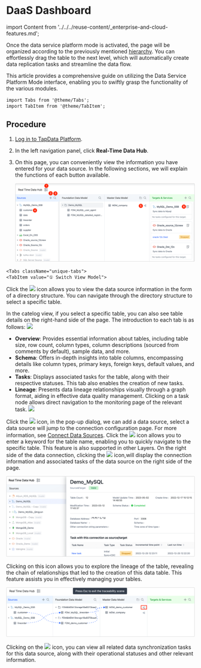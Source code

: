 # DaaS Dashboard
import Content from '../../../reuse-content/_enterprise-and-cloud-features.md';

<Content />

Once the data service platform mode is activated, the page will be organized according to the previously mentioned [hierarchy](enable-daas-mode.md). You can effortlessly drag the table to the next level, which will automatically create data replication tasks and streamline the data flow.

This article provides a comprehensive guide on utilizing the Data Service Platform Mode interface, enabling you to swiftly grasp the functionality of the various modules.


```mdx-code-block
import Tabs from '@theme/Tabs';
import TabItem from '@theme/TabItem';
```

## Procedure

1. [Log in to TapData Platform](../../log-in.md).

2. In the left navigation panel, click **Real-Time Data Hub**.

3. On this page, you can conveniently view the information you have entered for your data source. In the following sections, we will explain the functions of each button available.

   ![Data Integration Mode Interface](../../../images/real_time_data_hub_dashboard.png)

```mdx-code-block
<Tabs className="unique-tabs">
<TabItem value="① Switch View Model">
```
Click the <img src='/img/switch_icon.png'></img> icon allows you to view the data source information in the form of a directory structure. You can navigate through the directory structure to select a specific table.

In the catelog view, if you select a specific table, you can also see table details on the right-hand side of the page. The introduction to each tab is as follows:
<img src='/img/data_category_view.png'></img>

* **Overview**: Provides essential information about tables, including table size, row count, column types, column descriptions (sourced from comments by default), sample data, and more.
* **Schema**: Offers in-depth insights into table columns, encompassing details like column types, primary keys, foreign keys, default values, and more.
* **Tasks**: Displays associated tasks for the table, along with their respective statuses. This tab also enables the creation of new tasks.
* **Lineage**: Presents data lineage relationships visually through a graph format, aiding in effective data quality management. Clicking on a task node allows direct navigation to the monitoring page of the relevant task.
	<img src='/img/data_lineage.png'></img>

</TabItem>

<TabItem value="② Add Data Sources">
Click the <img src='/img/add_icon.png'></img> icon, in the pop-up dialog, we can add a data source, select a data source will jump to the connection configuration page. For more information, see <a href="../../../connectors">Connect Data Sources</a>.
</TabItem>

<TabItem value="③ Search Tables">
Click the <img src='/img/search_icon.png'></img> icon allows you to enter a keyword for the table name, enabling you to quickly navigate to the specific table. This feature is also supported in other Layers.
</TabItem>

<TabItem value="④ Data Source Detail">
On the right side of the data connection, clicking the <img src='/img/detail_icon.png'></img> icon,will display the connection information and associated tasks of the data source on the right side of the page.

![Data Source Details](../../../images/data_source_details.png)
</TabItem>

<TabItem value="⑤ View Table Lineage">
Clicking on this icon allows you to explore the lineage of the table, revealing the chain of relationships that led to the creation of this data table. This feature assists you in effectively managing your tables.

![view_table_lineage](../../../images/view_table_lineage.png)
</TabItem>

<TabItem value="⑥ View Related Tasks">
Clicking on the <img src='/img/detail_icon.png'></img> icon, you can view all related data synchronization tasks for this data source, along with their operational statuses and other relevant information.
</TabItem>
</Tabs>
